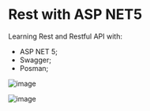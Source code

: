 # Rest with ASP NET5
Learning Rest and Restful API with:
- ASP NET 5;
- Swagger;
- Posman;

![image](https://user-images.githubusercontent.com/60905273/179379615-eb608466-8fa2-42f0-93c3-634ea9332a59.png)

![image](https://user-images.githubusercontent.com/60905273/179379625-7d162cfd-3bd4-4e7f-877f-9cdd11c8b167.png)
